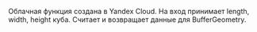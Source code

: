 Облачная функция создана в Yandex Cloud. На вход принимает length, width, height куба. Считает и возвращает данные для BufferGeometry.